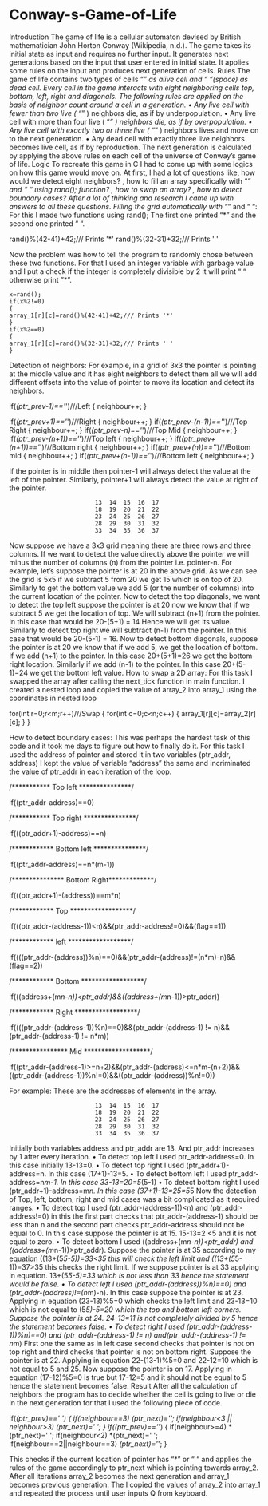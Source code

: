 # Conway-s-Game-of-Life
Introduction
The game of life is a cellular automaton devised by British mathematician John Horton Conway (Wikipedia, n.d.). The game takes its initial state as input and requires no further input. It generates next generations based on the input that user entered in initial state. It applies some rules on the input and produces next generation of cells.
Rules
The game of life contains two types of cells “*” as alive cell and “ “(space) as dead cell.
Every cell in the game interacts with eight neighboring cells top, bottom, left, right and diagonals. The following rules are applied on the basis of neighbor count around a cell in a generation.
•	Any live cell with fewer than two live ( “*” ) neighbors die, as if by underpopulation.
•	Any live cell with more than four live ( “*” ) neighbors die, as if by overpopulation.
•	Any live cell with exactly two or three live ( “*” ) neighbors lives and move on to the next generation.
•	Any dead cell with exactly three live neighbors becomes live cell, as if by reproduction.
The next generation is calculated by applying the above rules on each cell of the universe of Conway’s game of life.
Logic
To recreate this game in C I had to come up with some logics on how this game would move on.
At first, I had a lot of questions like, how would we detect eight neighbors? , how to fill an array specifically with “*” and “ “ using rand(); function? , how to swap an array? , how to detect boundary cases?
After a lot of thinking and research I came up with answers to all these questions.
Filling the grid automatically with “*” and “ “:
For this I made two functions using rand(); The first one printed “*” and the second one printed “ “.

rand()%(42-41)+42;/// Prints '*'
rand()%(32-31)+32;/// Prints ' '


Now the problem was how to tell the program to randomly chose between these two functions. For that I used an integer variable with garbage value and I put a check if the integer is completely divisible by 2 it will print “ “ otherwise print ”*”.
    
    x=rand();
    if(x%2!=0)
    {
    array_1[r][c]=rand()%(42-41)+42;/// Prints '*'
    }
    if(x%2==0)
    {
    array_1[r][c]=rand()%(32-31)+32;/// Prints ' '
    }


Detection of neighbors:
For example, in a grid of 3x3 the pointer is pointing at the middle value and it has eight neighbors to detect them all we will add different offsets into the value of pointer to move its location and detect its neighbors.

if(*(ptr_prev-1)=='*')///Left
 {
     neighbour++;
 }

if(*(ptr_prev+1)=='*')///Right
 {
     neighbour++;
 }
if(*(ptr_prev-(n-1))=='*')///Top Right
 {
    neighbour++;
 }
 if(*(ptr_prev-n)=='*')///Top Mid
 {
    neighbour++;
 }
 if(*(ptr_prev-(n+1))=='*')///Top left
 {
    neighbour++;
 }
 if(*(ptr_prev+(n+1))=='*')///Bottom right
 {
    neighbour++;
 }
 if(*(ptr_prev+(n))=='*')///Bottom mid
 {
    neighbour++;
 }
 if(*(ptr_prev+(n-1))=='*')///Bottom left
 {
    neighbour++;
 }


If the pointer is in middle then pointer-1 will always detect the value at the left of the pointer. Similarly, pointer+1 will always detect the value at right of the pointer. 


                            13  14  15  16  17
                            18  19  20  21  22   
                            23  24  25  26  27     
                            28  29  30  31  32     
                            33  34  35  36  37


Now suppose we have a 3x3 grid meaning there are three rows and three columns. If we want to detect the value directly above the pointer we will minus the number of columns (n) from the pointer i.e. pointer-n. For example, let’s suppose the pointer is at 20 in the above grid. As we can see the grid is 5x5 if we subtract 5 from 20 we get 15 which is on top of 20. Similarly to get the bottom value we add 5 (or the number of columns) into the current location of the pointer.
Now to detect the top diagonals, we want to detect the top left suppose the pointer is at 20 now we know that if we subtract 5 we get the location of top. We will subtract (n+1) from the pointer. In this case that would be 20-(5+1) = 14 Hence we will get its value. Similarly to detect top right we will subtract (n-1) from the pointer. In this case that would be 20-(5-1) = 16.
Now to detect bottom diagonals, suppose the pointer is at 20 we know that if we add 5, we get the location of bottom. If we add (n+1) to the pointer. In this case 20+(5+1)=26 we get the bottom right location. Similarly if we add (n-1) to the pointer. In this case 20+(5-1)=24 we get the bottom left value.
How to swap a 2D array:
For this task I swapped the array after calling the next_tick function in main function. I created a nested loop and copied the value of array_2 into array_1 using the coordinates in nested loop
    
   for(int r=0;r<m;r++)///Swap
    {
        for(int c=0;c<n;c++)
        {
        array_1[r][c]=array_2[r][c];
        }
    }


How to detect boundary cases:
This was perhaps the hardest task of this code and it took me days to figure out how to finally do it. For this task I used the address of pointer and stored it in two variables (ptr_addr, address) I kept the value of variable “address” the same and incriminated the value of ptr_addr in each iteration of the loop.

/*********** Top left ***************/

if((ptr_addr-address)==0)
   
/*********** Top right ***************/

if(((ptr_addr+1)-address)==n)
   
/************ Bottom left ***************/

if((ptr_addr-address)==n*(m-1))
   
/*************** Bottom Right*************/

if(((ptr_addr+1)-(address))==m*n)

/************ Top ******************/

if(((ptr_addr-(address-1))<n)&&(ptr_addr-address!=0)&&(flag==1))

/************ left ******************/

if((((ptr_addr-(address))%n)==0)&&(ptr_addr-(address)!=(n*m)-n)&&(flag==2))
   
/************ Bottom ******************/

if(((address+(m*n-n))<ptr_addr)&&((address+(m*n-1))>ptr_addr))

/************ Right ******************/

if((((ptr_addr-(address-1))%n)==0)&&(ptr_addr-(address-1) != n)&&(ptr_addr-(address-1) != n*m))
   
 /**************** Mid *******************/
 
if((ptr_addr-(address-1)>=n+2)&&(ptr_addr-(address)<=n*m-(n+2))&&((ptr_addr-(address-1))%n!=0)&&((ptr_addr-(address))%n!=0))


For example:
These are the addresses of elements in the array.


                            13  14  15  16  17
                            18  19  20  21  22   
                            23  24  25  26  27     
                            28  29  30  31  32     
                            33  34  35  36  37


Initially both variables address and ptr_addr are 13. And ptr_addr increases by 1 after every iteration.
•	To detect top left I used ptr_addr-address=0. In this case initially 13-13=0.
•	To detect top right I used (ptr_addr+1)-address=n. In this case (17+1)-13=5.
•	To detect bottom left I used ptr_addr-address=n*m-1. In this case 33-13=20=5*(5-1)
•	To detect bottom right I used (ptr_addr+1)-address=m*n. In this case (37+1)-13=25=5*5
Now the detection of Top, left, bottom, right and mid cases was a bit complicated as it required ranges.
•	To detect top I used (ptr_addr-(address-1))<n) and (ptr_addr-address!=0) in this the first part checks that ptr_addr-(address-1) should be less than n and the second part checks ptr_addr-address should not be equal to 0. In this case suppose the pointer is at 15. 15-13=2 <5 and it is not equal to zero.
•	To detect bottom I used ((address+(m*n-n))<ptr_addr) and ((address+(m*n-1))>ptr_addr). Suppose the pointer is at 35 according to my equation ((13+(5*5-5))=33<35 this will check the left limit and ((13+(5*5-1))=37>35 this checks the right limit. If we suppose pointer is at 33 applying in equation. 13+(5*5-5)=33 which is not less than 33 hence the statement would be false.
•	To detect left I used (ptr_addr-(address))%n)==0) and (ptr_addr-(address)!=(n*m)-n). In this case suppose the pointer is at 23. Applying in equation (23-13)%5=0 which checks the left limit and 23-13=10 which is not equal to (5*5)-5=20 which the top and bottom left corners. Suppose the pointer is at 24. 24-13=11 is not completely divided by 5 hence the statement becomes false.
•	To detect right I used (ptr_addr-(address-1))%n)==0) and (ptr_addr-(address-1) != n) and(ptr_addr-(address-1) != n*m) First one the same as in left case second checks that pointer is not on top right and third checks that pointer is not on bottom right. Suppose the pointer is at 22. Applying in equation 22-(13-1)%5=0 and 22-12=10 which is not equal to 5 and 25. Now suppose the pointer is on 17. Applying in equation (17-12)%5=0 is true but 17-12=5 and it should not be equal to 5 hence the statement becomes false.
Result
After all the calculation of neighbors the program has to decide whether the cell is going to live or die in the next generation for that I used the following piece of code.

if(*(ptr_prev)==' ')
{
    if(neighbour==3)
        *(ptr_next)='*';
    if(neighbour<3 || neighbour>3)
        *(ptr_next)=' ';
}
if(*(ptr_prev)=='*')
{
    if(neighbour>=4)
        *(ptr_next)=' ';
    if(neighbour<2)
        *(ptr_next)=' ';
    if(neighbour==2||neighbour==3)
        *(ptr_next)='*';
}


This checks if the current location of pointer has “*” or “ “ and applies the rules of the game accordingly to ptr_next which is pointing towards array_2. After all iterations array_2 becomes the next generation and array_1 becomes previous generation. The I copied the values of array_2 into array_1 and repeated the process until user inputs Q from keyboard.
